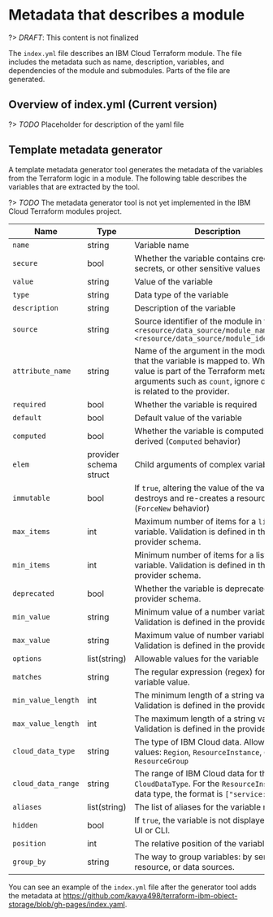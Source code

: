 # Metadata that describes a module

?> *DRAFT*: This content is not finalized

The `index.yml` file describes an IBM Cloud Terraform module. The file includes the metadata such as name, description, variables, and dependencies of the module and submodules. Parts of the file are generated.

## Overview of index.yml (Current version)

?> *TODO* Placeholder for description of the yaml file

## Template metadata generator

A template metadata generator tool generates the metadata of the variables from the Terraform logic in a module. The following table describes the variables that are extracted by the tool.

?> *TODO* The metadata generator tool is not yet implemented in the IBM Cloud Terraform modules project.

| Name | Type | Description |
|---|---|---|
| `name` | string | Variable name |
| `secure` | bool | Whether the variable contains credentials, secrets, or other sensitive values |
| `value` | string | Value of the variable |
| `type` | string | Data type of the variable |
| `description` | string | Description of the variable |
| `source` | string | Source identifier of the module in the form `<resource/data_source/module_name>.<resource/data_source/module_identifier>` |
| `attribute_name` | string | Name of the argument in the module block that the variable is mapped to. When the value is part of the Terraform meta-arguments such as `count`, ignore data that is related to the provider. |
| `required` | bool | Whether the variable is required |
| `default` | bool | Default value of the variable |
| `computed` | bool | Whether the variable is computed or derived (`Computed` behavior) |
| `elem` | provider schema struct | Child arguments of complex variable types |
| `immutable` | bool | If `true`, altering the value of the variable destroys and re-creates a resource (`ForceNew` behavior) |
| `max_items` | int | Maximum number of items for a `list` or `set` variable. Validation is defined in the provider schema. |
| `min_items` | int | Minimum number of items for a list or set variable. Validation is defined in the provider schema. |
| `deprecated` | bool | Whether the variable is deprecated in the provider schema. |
| `min_value` | string | Minimum value of a number variable. Validation is defined in the provider |
| `max_value` | string | Maximum value of number variable. Validation is defined in the provider |
| `options` | list(string) | Allowable values for the variable |
| `matches` | string | The regular expression (regex) for the variable value. |
| `min_value_length` | int | The minimum length of a string variable. Validation is defined in the provider. |
| `max_value_length` | int | The maximum length of a string variable. Validation is defined in the provider. |
| `cloud_data_type` | string | The type of IBM Cloud data. Allowable values: `Region`, `ResourceInstance`, `CRN`, `Tags`, `ResourceGroup` |
| `cloud_data_range` | string | The range of IBM Cloud data for the `CloudDataType`. For the `ResourceInstance` data type, the format is `["service:", ":"]`. |
| `aliases` | list(string) | The list of aliases for the variable name |
| `hidden` | bool | If `true`, the variable is not displayed in the UI or CLI. |
| `position` | int | The relative position of the variable in a list |
| `group_by` | string | The way to group variables: by services, resource, or data sources. |

You can see an example of the `index.yml` file after the generator tool adds the metadata at https://github.com/kavya498/terraform-ibm-object-storage/blob/gh-pages/index.yaml.
